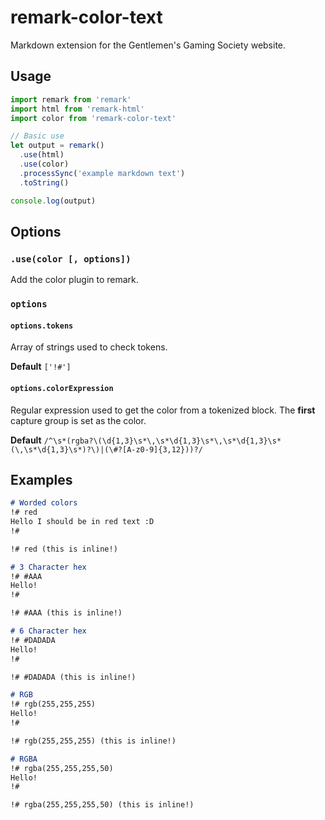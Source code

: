 # remark-color-text

Markdown extension for the Gentlemen's Gaming Society website.

## Usage

```js
import remark from 'remark'
import html from 'remark-html'
import color from 'remark-color-text'

// Basic use
let output = remark()
  .use(html)
  .use(color)
  .processSync('example markdown text')
  .toString()

console.log(output)
```

## Options

### `.use(color [, options])`

Add the color plugin to remark.

### `options`

#### `options.tokens`

Array of strings used to check tokens.

**Default** `['!#']`

#### `options.colorExpression`

Regular expression used to get the color from a tokenized block. The **first** capture group is set as the color.

**Default** `/^\s*(rgba?\(\d{1,3}\s*\,\s*\d{1,3}\s*\,\s*\d{1,3}\s*(\,\s*\d{1,3}\s*)?\)|(\#?[A-z0-9]{3,12}))?/`

## Examples

```markdown
# Worded colors
!# red
Hello I should be in red text :D
!#

!# red (this is inline!)

# 3 Character hex
!# #AAA
Hello!
!#

!# #AAA (this is inline!)

# 6 Character hex
!# #DADADA
Hello!
!#

!# #DADADA (this is inline!)

# RGB
!# rgb(255,255,255)
Hello!
!#

!# rgb(255,255,255) (this is inline!)

# RGBA
!# rgba(255,255,255,50)
Hello!
!#

!# rgba(255,255,255,50) (this is inline!)
```

